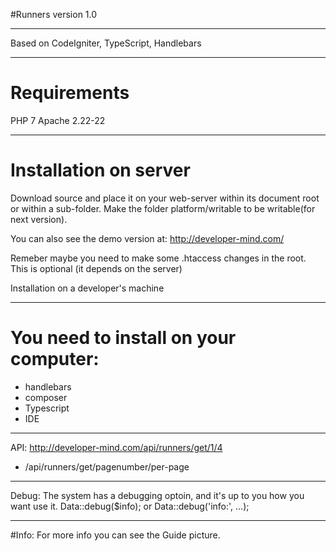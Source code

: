 #Runners version 1.0
______________________________________________________________________________________________________________________________

Based on CodeIgniter, TypeScript, Handlebars

______________________________________________________________________________________________________________________________
# Requirements

PHP 7 
Apache 2.22-22
______________________________________________________________________________________________________________________________
# Installation on server
Download source and place it on your web-server within its document root or within a sub-folder. Make the folder platform/writable to be writable(for next version). 

You can also see the demo version at: http://developer-mind.com/

Remeber maybe you need to make some .htaccess changes in the root. This is optional (it depends on the server)

Installation on a developer's machine
______________________________________________________________________________________________________________________________

# You need to install on your computer:

- handlebars
- composer
- Typescript
- IDE
______________________________________________________________________________________________________________________________
API:
http://developer-mind.com/api/runners/get/1/4
- /api/runners/get/pagenumber/per-page
______________________________________________________________________________________________________________________________
Debug:
The system has a debugging optoin, and it's up to you how you want use it. 
Data::debug($info); or Data::debug('info:', ...);
______________________________________________________________________________________________________________________________
#Info: 
For more info you can see the Guide picture.
